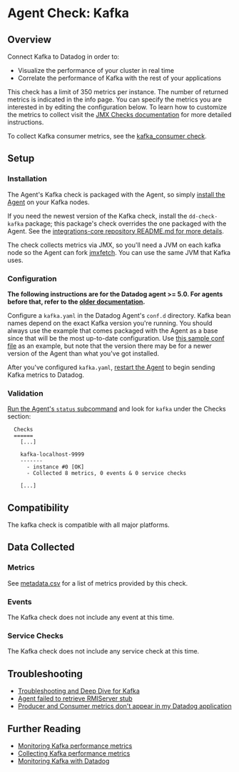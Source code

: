 # Agent Check: Kafka

## Overview

Connect Kafka to Datadog in order to:

* Visualize the performance of your cluster in real time
* Correlate the performance of Kafka with the rest of your applications

This check has a limit of 350 metrics per instance. The number of returned metrics is indicated in the info page. You can specify the metrics you are interested in by editing the configuration below. To learn how to customize the metrics to collect visit the [JMX Checks documentation](https://docs.datadoghq.com/integrations/java/) for more detailed instructions.

To collect Kafka consumer metrics, see the [kafka_consumer check](https://docs.datadoghq.com/integrations/kafka/).

## Setup
### Installation

The Agent's Kafka check is packaged with the Agent, so simply [install the Agent](https://app.datadoghq.com/account/settings#agent) on your Kafka nodes.

If you need the newest version of the Kafka check, install the `dd-check-kafka` package; this package's check overrides the one packaged with the Agent. See the [integrations-core repository README.md for more details](https://github.com/DataDog/integrations-core#installing-the-integrations).

The check collects metrics via JMX, so you'll need a JVM on each kafka node so the Agent can fork [jmxfetch](https://github.com/DataDog/jmxfetch). You can use the same JVM that Kafka uses.

### Configuration

**The following instructions are for the Datadog agent >= 5.0. For agents before that, refer to the [older documentation](https://github.com/DataDog/dd-agent/wiki/Deprecated-instructions-to-install-python-dependencies-for-the-Datadog-Agent).**

Configure a `kafka.yaml` in the Datadog Agent's `conf.d` directory. Kafka bean names depend on the exact Kafka version you're running. You should always use the example that comes packaged with the Agent as a base since that will be the most up-to-date configuration. Use [this sample conf file](https://github.com/DataDog/integrations-core/blob/master/kafka/conf.yaml.example) as an example, but note that the version there may be for a newer version of the Agent than what you've got installed.

After you've configured `kafka.yaml`, [restart the Agent](https://docs.datadoghq.com/agent/faq/start-stop-restart-the-datadog-agent) to begin sending Kafka metrics to Datadog.

### Validation

[Run the Agent's `status` subcommand](https://docs.datadoghq.com/agent/faq/agent-status-and-information/) and look for `kafka` under the Checks section:

```
  Checks
  ======
    [...]

    kafka-localhost-9999
    -------
      - instance #0 [OK]
      - Collected 8 metrics, 0 events & 0 service checks

    [...]
```

## Compatibility

The kafka check is compatible with all major platforms.

## Data Collected
### Metrics
See [metadata.csv](https://github.com/DataDog/integrations-core/blob/master/kafka/metadata.csv) for a list of metrics provided by this check.

### Events
The Kafka check does not include any event at this time.

### Service Checks
The Kafka check does not include any service check at this time.



## Troubleshooting

* [Troubleshooting and Deep Dive for Kafka](https://docs.datadoghq.com/integrations/faq/troubleshooting-and-deep-dive-for-kafka)
* [Agent failed to retrieve RMIServer stub](https://docs.datadoghq.com/integrations/faq/agent-failed-to-retrieve-rmierver-stub)
* [Producer and Consumer metrics don't appear in my Datadog application](https://docs.datadoghq.com/integrations/faq/producer-and-consumer-metrics-don-t-appear-in-my-datadog-application)

## Further Reading

* [Monitoring Kafka performance metrics](https://www.datadoghq.com/blog/monitoring-kafka-performance-metrics/)
* [Collecting Kafka performance metrics](https://www.datadoghq.com/blog/collecting-kafka-performance-metrics/)
* [Monitoring Kafka with Datadog](https://www.datadoghq.com/blog/monitor-kafka-with-datadog/)
